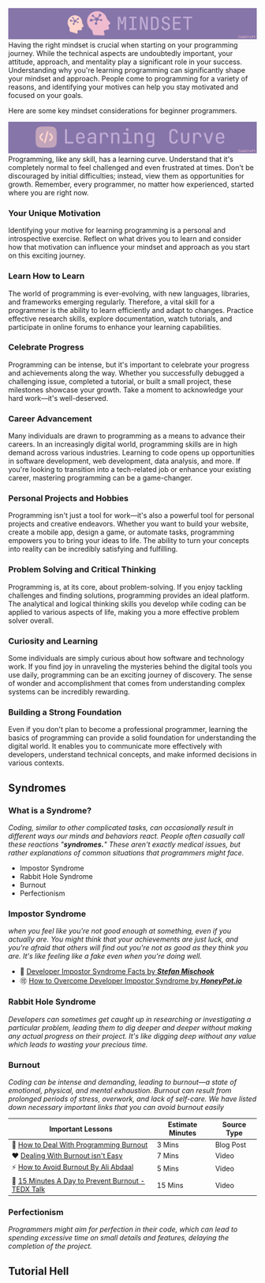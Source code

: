 <img src="../Assets/Mindset.webp">
<br/>
Having the right mindset is crucial when starting on your programming journey. While the technical aspects are undoubtedly important, your attitude, approach, and mentality play a significant role in your success. Understanding why you're learning programming can significantly shape your mindset and approach. People come to programming for a variety of reasons, and identifying your motives can help you stay motivated and focused on your goals.

Here are some key mindset considerations for beginner programmers.

<img src="../Assets/Learning Curve.webp">
<br/>
Programming, like any skill, has a learning curve. Understand that it's completely normal to feel challenged and even frustrated at times. Don't be discouraged by initial difficulties; instead, view them as opportunities for growth. Remember, every programmer, no matter how experienced, started where you are right now.

### Your Unique Motivation

Identifying your motive for learning programming is a personal and introspective exercise. Reflect on what drives you to learn and consider how that motivation can influence your mindset and approach as you start on this exciting journey.

### Learn How to Learn

The world of programming is ever-evolving, with new languages, libraries, and frameworks emerging regularly. Therefore, a vital skill for a programmer is the ability to learn efficiently and adapt to changes. Practice effective research skills, explore documentation, watch tutorials, and participate in online forums to enhance your learning capabilities.

### Celebrate Progress

Programming can be intense, but it's important to celebrate your progress and achievements along the way. Whether you successfully debugged a challenging issue, completed a tutorial, or built a small project, these milestones showcase your growth. Take a moment to acknowledge your hard work—it's well-deserved.

### Career Advancement

Many individuals are drawn to programming as a means to advance their careers. In an increasingly digital world, programming skills are in high demand across various industries. Learning to code opens up opportunities in software development, web development, data analysis, and more. If you're looking to transition into a tech-related job or enhance your existing career, mastering programming can be a game-changer.

### Personal Projects and Hobbies

Programming isn't just a tool for work—it's also a powerful tool for personal projects and creative endeavors. Whether you want to build your website, create a mobile app, design a game, or automate tasks, programming empowers you to bring your ideas to life. The ability to turn your concepts into reality can be incredibly satisfying and fulfilling.

### Problem Solving and Critical Thinking

Programming is, at its core, about problem-solving. If you enjoy tackling challenges and finding solutions, programming provides an ideal platform. The analytical and logical thinking skills you develop while coding can be applied to various aspects of life, making you a more effective problem solver overall.

### Curiosity and Learning

Some individuals are simply curious about how software and technology work. If you find joy in unraveling the mysteries behind the digital tools you use daily, programming can be an exciting journey of discovery. The sense of wonder and accomplishment that comes from understanding complex systems can be incredibly rewarding.

### Building a Strong Foundation

Even if you don't plan to become a professional programmer, learning the basics of programming can provide a solid foundation for understanding the digital world. It enables you to communicate more effectively with developers, understand technical concepts, and make informed decisions in various contexts.

## Syndromes

### What is a Syndrome?



_Coding, similar to other complicated tasks, can occasionally result in different ways our minds and behaviors react. People often casually call these reactions "<b>syndromes.</b>" These aren't exactly medical issues, but rather explanations of common situations that programmers might face._ 

- Impostor Syndrome
- Rabbit Hole Syndrome
- Burnout
- Perfectionism

### Impostor Syndrome
_when you feel like you're not good enough at something, even if you actually are. You might think that your achievements are just luck, and you're afraid that others will find out you're not as good as they think you are. It's like feeling like a fake even when you're doing well._

- 💯 [Developer Impostor Syndrome Facts by _**Stefan Mischook**_](https://www.youtube.com/watch?v=gLbfGW-rfZw)
- 🉑 [How to Overcome Developer Impostor Syndrome by _**HoneyPot.io**_](https://cult.honeypot.io/reads/developer-imposter-syndrome-how-to-overcome-it/)

### Rabbit Hole Syndrome
_Developers can sometimes get caught up in researching or investigating a particular problem, leading them to dig deeper and deeper without making any actual progress on their project. It's like digging deep without any value which leads to wasting your precious time._

### Burnout
_Coding can be intense and demanding, leading to burnout—a state of emotional, physical, and mental exhaustion. Burnout can result from prolonged periods of stress, overwork, and lack of self-care. We have listed down necessary important links that you can avoid burnout easily_

| Important Lessons | Estimate Minutes | Source Type |
|--|--|--|
| 🚀 [How to Deal With Programming Burnout](https://pythonistaplanet.com/programmer-burnout/#google_vignette) | 3 Mins | Blog Post |
| ❤️ [Dealing With Burnout isn't Easy](https://www.youtube.com/watch?v=YyjBKqsJqAo&pp=ygUlSG93IHRvIGRlYWwgd2l0aCBidXJub3V0IGFzIGEgc3R1ZGVudA%3D%3D) | 7 Mins | Video |
| ⚡  [How to Avoid Burnout By Ali Abdaal](https://www.youtube.com/watch?v=lylveWfXknk&pp=ygUlSG93IHRvIGRlYWwgd2l0aCBidXJub3V0IGFzIGEgc3R1ZGVudA%3D%3D) | 5 Mins | Video | 
| 🎒 [15 Minutes A Day to Prevent Burnout - TEDX Talk](https://www.youtube.com/watch?v=Uk3OAGcjQPA&pp=ygUlSG93IHRvIGRlYWwgd2l0aCBidXJub3V0IGFzIGEgc3R1ZGVudA%3D%3D) | 15 Mins | Video |


### Perfectionism

_Programmers might aim for perfection in their code, which can lead to spending excessive time on small details and features, delaying the completion of the project._
## Tutorial Hell

